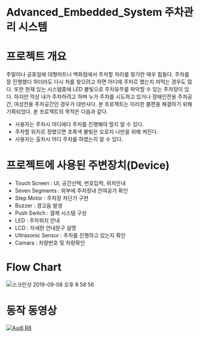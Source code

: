 # Advanced_Embedded_System 주차관리 시스템



# 프로젝트 개요 
주말이나 공휴일에 대형마트나 백화점에서 주차할 자리를 찾기란 매우 힘들다.
주차를 잘 진행했다 하더라도 다시 차를 찾으려고 하면 어디에 주차르 했는지 까먹는 경우도 많다.
또한 현재 있는 시스템중에 LED 불빛으로 주차유무를 파악할 수 있는 주차장이 있다. 하지만 막상 내가 주차하려고 하며 누가 주차를 시도하고 있거나
장애인전용 주차공간, 여성전용 주차공간인 경우가 대반사다. 
본 프로젝트는 이러한 불편을 해결하기 위해 기획되었다. 
본 프로젝트의 목적은 다음과 같다. 

- 사용자는 주차시 어디에다 주차를 진행해야 할지 알 수 있다. 
- 주차할 위치르 정했으면 초록색 불빛은 오로지 나만을 위해 켜진다. 
- 사용자는 출차시 어디 주차를 하였는지 알 수 있다. 

# 프로젝트에 사용된 주변장치(Device)
- Touch Screen      : UI, 공간선택, 번호입력, 위치안내
- Seven Segments    : 외부에 주차장내 잔여공가 확인
- Step Motor        : 주차장 차단기 구현
- Buzzer            : 경고음 발생
- Push Switch       : 결제 시스템 구성
- LED               : 주차위치 안내
- LCD               : 자세한 안내문구 설명
- Ultrasonic Sensor : 주차를 진행하고 있는지 확인
- Camara            : 차량번호 및 차량확인 

# Flow Chart
![스크린샷 2019-09-08 오후 8 58 56](https://user-images.githubusercontent.com/44546283/64487885-807d0c80-d27b-11e9-9161-583bef3b4ff7.png)

# 동작 동영상

[![Audi R8](http://img.youtube.com/vi/KOxbO0EI4MA/0.jpg)](https://www.youtube.com/watch?v=KOxbO0EI4MA "Audi R8")
